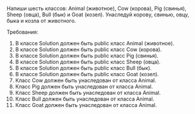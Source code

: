 
Напиши шесть классов: Animal (животное), Cow (корова), Pig (свинья), Sheep (овца), Bull (бык) и Goat (козел).
Унаследуй корову, свинью, овцу, быка и козла от животного.


Требования:
1.	В классе Solution должен быть public класс Animal (животное).
2.	В классе Solution должен быть public класс Cow (корова).
3.	В классе Solution должен быть public класс Pig (свинья).
4.	В классе Solution должен быть public класс Sheep (овца).
5.	В классе Solution должен быть public класс Bull (бык).
6.	В классе Solution должен быть public класс Goat (козел).
7.	Класс Cow должен быть унаследован от класса Animal.
8.	Класс Pig должен быть унаследован от класса Animal.
9.	Класс Sheep должен быть унаследован от класса Animal.
10.	Класс Bull должен быть унаследован от класса Animal.
11.	Класс Goat должен быть унаследован от класса Animal.


